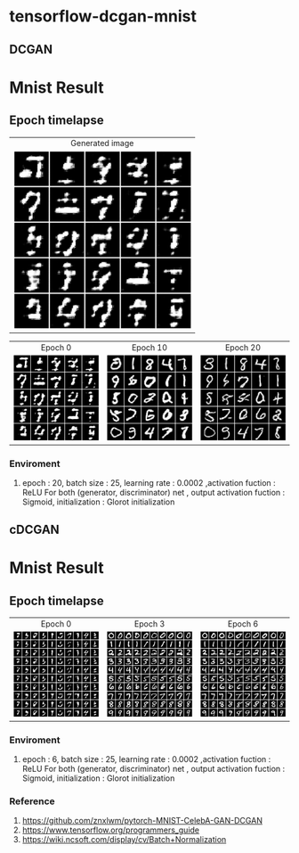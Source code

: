 tensorflow-dcgan-mnist
======================


DCGAN
-----------------

# Mnist Result
## Epoch timelapse

<table align='center'>
<tr align='center'>
 <td> Generated image</td>

 </tr>
<tr>
 <td><img src = 'img/dcgan_ani.gif'> </td>
</tr>
</table>

<table align='center'>
<tr align='center'>
 <td> Epoch 0 </td>
<td> Epoch 10 </td>
<td> Epoch 20 </td>
 </tr>
<tr>
 <td><img src = 'img/dc_gan_figure_epoch0.png'> </td>
 <td><img src = 'img/dc_gan_figure_epoch10.png'></td>
 <td><img src = 'img/dc_gan_figure_epoch20.png'> </td>
</tr>
</table>


### Enviroment
1. epoch : 20, batch size : 25, learning rate : 0.0002 ,activation fuction : ReLU For 
both (generator, discriminator) net , output activation fuction : Sigmoid, initialization : Glorot initialization

cDCGAN
-----------------

# Mnist Result
## Epoch timelapse



<table align='center'>
<tr align='center'>
 <td> Epoch 0 </td>
<td> Epoch 3 </td>
<td> Epoch 6 </td>
 </tr>
<tr>
 <td><img src = 'img/cdc_gan_figure_epoch0.png'> </td>
 <td><img src = 'img/cdc_gan_figure_epoch3.png'> </td>
 <td><img src = 'img/cdc_gan_figure_epoch6.png'> </td>
</tr>
</table>






### Enviroment
1. epoch : 6, batch size : 25, learning rate : 0.0002 ,activation fuction : ReLU For 
both (generator, discriminator) net , output activation fuction : Sigmoid, initialization : Glorot initialization


### Reference
1. https://github.com/znxlwm/pytorch-MNIST-CelebA-GAN-DCGAN
2. https://www.tensorflow.org/programmers_guide
3. https://wiki.ncsoft.com/display/cv/Batch+Normalization


